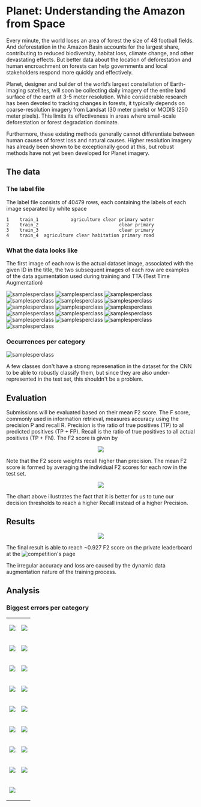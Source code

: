 # Planet: Understanding the Amazon from Space

Every minute, the world loses an area of forest the size of 48 football fields. And deforestation in the Amazon Basin accounts for the largest share, contributing to reduced biodiversity, habitat loss, climate change, and other devastating effects. But better data about the location of deforestation and human encroachment on forests can help governments and local stakeholders respond more quickly and effectively.

Planet, designer and builder of the world’s largest constellation of Earth-imaging satellites, will soon be collecting daily imagery of the entire land surface of the earth at 3-5 meter resolution. While considerable research has been devoted to tracking changes in forests, it typically depends on coarse-resolution imagery from Landsat (30 meter pixels) or MODIS (250 meter pixels). This limits its effectiveness in areas where small-scale deforestation or forest degradation dominate.

Furthermore, these existing methods generally cannot differentiate between human causes of forest loss and natural causes. Higher resolution imagery has already been shown to be exceptionally good at this, but robust methods have not yet been developed for Planet imagery. 

## The data

### The label file

The label file consists of 40479 rows, each containing the labels of each image separated by white space

```0    train_0                               haze primary
1    train_1            agriculture clear primary water
2    train_2                              clear primary
3    train_3                              clear primary
4    train_4  agriculture clear habitation primary road
```

### What the data looks like

The first image of each row is the actual dataset image, associated with the given ID in the title, the two subsequent images of each row are examples of the data agumentation used during training and TTA (Test Time Augmentation)

![samplesperclass](http://i.imgur.com/y7bCKgr.jpg)
![samplesperclass](http://i.imgur.com/ksSC6ja.jpg)
![samplesperclass](http://i.imgur.com/L1rRJrW.jpg)
![samplesperclass](http://i.imgur.com/zvbvIM5.jpg)
![samplesperclass](http://i.imgur.com/zSkydpk.jpg)
![samplesperclass](http://i.imgur.com/Un7VqAT.jpg)
![samplesperclass](http://i.imgur.com/8Niu45O.jpg)
![samplesperclass](http://i.imgur.com/uVx4XJW.jpg)
![samplesperclass](http://i.imgur.com/783oE6n.jpg)
![samplesperclass](http://i.imgur.com/J249CM2.jpg)
![samplesperclass](http://i.imgur.com/qfzOEmW.jpg)
![samplesperclass](http://i.imgur.com/oPfTSaO.jpg)
![samplesperclass](http://i.imgur.com/VpvCY68.jpg)
![samplesperclass](http://i.imgur.com/Y8DA1MK.jpg)
![samplesperclass](http://i.imgur.com/5QSMb1a.jpg)
![samplesperclass](http://i.imgur.com/atlZHdL.jpg)

### Occurrences per category

![samplesperclass](http://i.imgur.com/GiuDYx8.png)

A few classes don't have a strong represenation in the dataset for the CNN to be able to robustly classify them, but since they are also under-represented in the test set, this shouldn't be a problem.

## Evaluation

Submissions will be evaluated based on their mean F2 score. The F score, commonly used in information retrieval, measures accuracy using the precision P and recall R. Precision is the ratio of true positives (TP) to all predicted positives (TP + FP). Recall is the ratio of true positives to all actual positives (TP + FN). The F2 score is given by

<p align="center"> 
<img src="http://i.imgur.com/7DRo4Vw.jpg">
</p>

Note that the F2 score weights recall higher than precision. The mean F2 score is formed by averaging the individual F2 scores for each row in the test set.

<p align="center"> 
<img src="http://i.imgur.com/q0hfvRt.png">
</p>

The chart above illustrates the fact that it is better for us to tune our decision thresholds to reach a higher Recall instead of a higher Precision.

## Results

<p align="center"> 
<img src="http://i.imgur.com/epcSoEU.jpg">
</p>

The final result is able to reach ~0.927 F2 score on the private leaderboard at the ![competition's page](https://www.kaggle.com/c/planet-understanding-the-amazon-from-space)

The irregular accuracy and loss are caused by the dynamic data augmentation nature of the training process.

## Analysis

### Biggest errors per category

<p align="center"> 
 <table>
  <tr>
    <td>
      <p align="center"> 
        <img src="http://i.imgur.com/MXj7IhH.jpg">
      </p>
    </td>
    <td>
      <p align="center"> 
        <img src="http://i.imgur.com/9ORmti5.jpg">
      </p>
    </td>
  </tr>
  <tr>
    <td>
      <p align="center"> 
        <img src="http://i.imgur.com/RbDhGzj.jpg">
      </p>
    </td>
    <td>
      <p align="center"> 
        <img src="http://i.imgur.com/ffgwIdC.jpg">
      </p>
    </td>
  </tr>
  <tr>
    <td>
      <p align="center"> 
        <img src="http://i.imgur.com/tWJvsU9.jpg">
      </p>
    </td>
    <td>
      <p align="center"> 
        <img src="http://i.imgur.com/quVENSr.jpg">
      </p>
    </td>
  </tr>
  <tr>
    <td>
      <p align="center"> 
        <img src="http://i.imgur.com/zZbfr2F.jpg">
      </p>
    </td>
    <td>
      <p align="center"> 
        <img src="http://i.imgur.com/5O3lorP.jpg">
      </p>
    </td>
  </tr>
  <tr>
    <td>
      <p align="center"> 
        <img src="http://i.imgur.com/KOSnlWk.jpg">
      </p>
    </td>
    <td>
      <p align="center"> 
        <img src="http://i.imgur.com/uKZ6eBW.jpg">
      </p>
    </td>
  </tr>
  <tr>
    <td>
      <p align="center"> 
        <img src="http://i.imgur.com/p3T8muz.jpg">
      </p>
    </td>
    <td>
      <p align="center"> 
        <img src="http://i.imgur.com/MmCBzxw.jpg">
      </p>
    </td>
  </tr>
  <tr>
    <td>
      <p align="center"> 
        <img src="http://i.imgur.com/MmCBzxw.jpg">
      </p>
    </td>
    <td>
      <p align="center"> 
        <img src="http://i.imgur.com/WLCx3rp.jpg">
      </p>
    </td>
  </tr>
  <tr>
    <td>
      <p align="center"> 
        <img src="http://i.imgur.com/NSa3KWL.jpg">
      </p>
    </td>
    <td>
      <p align="center"> 
        <img src="http://i.imgur.com/phpBl7B.jpg">
      </p>
    </td>
  </tr>
  <tr>
    <td>
      <p align="center"> 
        <img src="http://i.imgur.com/LxeiWU7.jpg">
      </p>
    </td>
    <td>
    </td>
  </tr>
</table> 
</p>


























